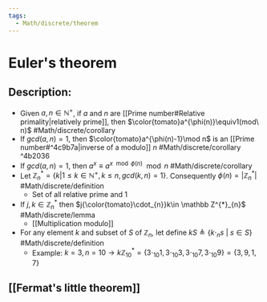 ```yaml
---
tags:
  - Math/discrete/theorem
---
```

# Euler's theorem

## Description:
- Given $a,n\in \mathbb N^+$, if $a$ and $n$ are [[Prime number#Relative primality|relatively prime]], then $\color{tomato}a^{\phi(n)}\equiv1(mod\ n)$ #Math/discrete/corollary
- If $gcd(a,n)=1$, then $\color{tomato}a^{\phi(n)-1}\mod n$ is an [[Prime number#^4c9b7a|inverse of a modulo]] $n$ #Math/discrete/corollary ^4b2036
- If $gcd(a,n)=1$, then $a^{x}\equiv a^{x\mod\phi(n)}\mod n$ #Math/discrete/corollary
- Let $\mathbb Z^{*}_{n}=\{ k|1\le k \in \mathbb N^{+}, k\le n, gcd(k,n)=1\}$. Consequently $\phi(n)=|\mathbb Z^{*}_{n}|$ #Math/discrete/definition
	- Set of all relative prime and 1
- If $j,k\in \mathbb Z^{*}_{n}$ then $j{\color{tomato}\cdot_{n}}k\in \mathbb Z^{*}_{n}$ #Math/discrete/lemma
	- [[Multiplication modulo]]
- For any element $k$ and subset of $S$ of $\mathbb Z_{n}$, let define $kS\triangleq \{ k\cdot_{n}s\ |\ s\in S\}$ #Math/discrete/definition
	- Example: $k=3,n=10\to k\mathbb Z^{*}_{10}=\{3 \cdot_{10} 1, 3\cdot_{10} 3, 3 \cdot_{10} 7, 3 \cdot_{10} 9\}=\{3,9,1,7\}$

## [[Fermat's little theorem]]
